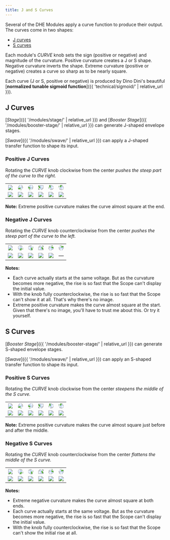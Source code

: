 ```yaml
---
title: J and S Curves
---
```


Several of the DHE Modules
apply a curve function
to produce their output.
The curves come in two shapes:

- [J curves](#j-curves)
- [S curves](#s-curves)

Each module's _CURVE_ knob
sets the sign (positive or negative)
and magnitude of the curvature.
Positive curvature creates a J or S shape.
Negative curvature inverts the shape.
Extreme curvature (positive or negative)
creates a curve
so sharp as to be nearly square.

Each curve (J or S, positive or negative)
is produced by
Dino Dini's beautiful
[**normalized tunable sigmoid function**]({{ 'technical/sigmoid/' | relative_url }}).

## J Curves
[_Stage_]({{ '/modules/stage/' | relative_url }})
and
[_Booster Stage_]({{ '/modules/booster-stage/' | relative_url }})
can generate J-shaped envelope stages.

[_Swave_]({{ '/modules/swave/' | relative_url }})
can apply a J-shaped transfer function
to shape its input.

### Positive J Curves

Rotating the _CURVE_ knob
clockwise from the center
_pushes the steep part of the curve to the right._

<table class="curves">
  <tr>
    <th>
      <svg xmlns="http://www.w3.org/2000/svg" xmlns:xlink="http://www.w3.org/1999/xlink" viewBox="0 0 12.7 12.7">
        <image width="100%" height="100%" x="0" y="0" xlink:href="knob.svg" />
      </svg>
    </th>
    <th>
      <svg xmlns="http://www.w3.org/2000/svg" xmlns:xlink="http://www.w3.org/1999/xlink" viewBox="0 0 12.7 12.7">
        <image width="100%" height="100%" x="0" y="0" xlink:href="knob.svg" transform="rotate(30 6.35 6.35)"/>
      </svg>
    </th>
    <th>
      <svg xmlns="http://www.w3.org/2000/svg" xmlns:xlink="http://www.w3.org/1999/xlink" viewBox="0 0 12.7 12.7">
        <image width="100%" height="100%" x="0" y="0" xlink:href="knob.svg" transform="rotate(60 6.35 6.35)"/>
      </svg>
    </th>
    <th>
      <svg xmlns="http://www.w3.org/2000/svg" xmlns:xlink="http://www.w3.org/1999/xlink" viewBox="0 0 12.7 12.7">
        <image width="100%" height="100%" x="0" y="0" xlink:href="knob.svg" transform="rotate(90 6.35 6.35)"/>
      </svg>
    </th>
    <th>
      <svg xmlns="http://www.w3.org/2000/svg" xmlns:xlink="http://www.w3.org/1999/xlink" viewBox="0 0 12.7 12.7">
        <image width="100%" height="100%" x="0" y="0" xlink:href="knob.svg" transform="rotate(120 6.35 6.35)"/>
      </svg>
    </th>
    <th>
      <svg xmlns="http://www.w3.org/2000/svg" xmlns:xlink="http://www.w3.org/1999/xlink" viewBox="0 0 12.7 12.7">
        <image width="100%" height="100%" x="0" y="0" xlink:href="knob.svg" transform="rotate(150 6.35 6.35)"/>
      </svg>
    </th>
  </tr>
  <tr>
    <td><img src="jr+0.png" /></td>
    <td><img src="jr+1.png" /></td>
    <td><img src="jr+2.png" /></td>
    <td><img src="jr+3.png" /></td>
    <td><img src="jr+4.png" /></td>
    <td><img src="jr+5.png" /></td>
  </tr>
</table>

**Note:**
Extreme positive curvature
makes the curve almost
square at the end.

### Negative J Curves

Rotating the _CURVE_ knob
counterclockwise from the center
_pushes the steep part of the curve to the left._

<table class="curves">
  <tr>
    <th>
      <svg xmlns="http://www.w3.org/2000/svg" xmlns:xlink="http://www.w3.org/1999/xlink" viewBox="0 0 12.7 12.7">
          <image width="100%" height="100%" x="0" y="0" xlink:href="knob.svg" />
      </svg>
    </th>
    <th>
      <svg xmlns="http://www.w3.org/2000/svg" xmlns:xlink="http://www.w3.org/1999/xlink" viewBox="0 0 12.7 12.7">
        <image width="100%" height="100%" x="0" y="0" xlink:href="knob.svg" transform="rotate(-30 6.35 6.35)"/>
      </svg>
    </th>
    <th>
      <svg xmlns="http://www.w3.org/2000/svg" xmlns:xlink="http://www.w3.org/1999/xlink" viewBox="0 0 12.7 12.7">
        <image width="100%" height="100%" x="0" y="0" xlink:href="knob.svg" transform="rotate(-60 6.35 6.35)"/>
      </svg>
    </th>
    <th>
      <svg xmlns="http://www.w3.org/2000/svg" xmlns:xlink="http://www.w3.org/1999/xlink" viewBox="0 0 12.7 12.7">
        <image width="100%" height="100%" x="0" y="0" xlink:href="knob.svg" transform="rotate(-90 6.35 6.35)"/>
      </svg>
    </th>
    <th>
      <svg xmlns="http://www.w3.org/2000/svg" xmlns:xlink="http://www.w3.org/1999/xlink" viewBox="0 0 12.7 12.7">
         <image width="100%" height="100%" x="0" y="0" xlink:href="knob.svg" transform="rotate(-120 6.35 6.35)"/>
       </svg>
    </th>
    <th>
      <svg xmlns="http://www.w3.org/2000/svg" xmlns:xlink="http://www.w3.org/1999/xlink" viewBox="0 0 12.7 12.7">
        <image width="100%" height="100%" x="0" y="0" xlink:href="knob.svg" transform="rotate(-150 6.35 6.35)"/>
      </svg>
    </th>
  </tr>
  <tr>
    <td><img src="jr+0.png" /></td>
    <td><img src="jr-1.png" /></td>
    <td><img src="jr-2.png" /></td>
    <td><img src="jr-3.png" /></td>
    <td><img src="jr-4.png" /></td>
    <td>—</td>
  </tr>
</table>

**Notes:**
- Each curve
    actually starts at the same voltage.
    But as the curvature becomes more negative,
    the rise is so fast that the Scope
    can't display the initial value.
- With the knob fully counterclockwise,
    the rise is so fast
    that the Scope can't show it at all.
    That's why there's no image.
- Extreme positive curvature
    makes the curve almost
    square at the start.
    Given that there's no image,
    you'll have to trust me
    about this.
    Or try it yourself.

## S Curves

[_Booster Stage_]({{ '/modules/booster-stage/' | relative_url }})
can generate S-shaped envelope stages.

[_Swave_]({{ '/modules/swave/' | relative_url }})
can apply an S-shaped transfer function
to shape its input.

### Positive S Curves

Rotating the _CURVE_ knob
clockwise from the center
_steepens the middle of the S curve._

<table class="curves">
  <tr>
    <th>
      <svg xmlns="http://www.w3.org/2000/svg" xmlns:xlink="http://www.w3.org/1999/xlink" viewBox="0 0 12.7 12.7">
        <image width="100%" height="100%" x="0" y="0" xlink:href="knob.svg" />
      </svg>
    </th>
    <th>
      <svg xmlns="http://www.w3.org/2000/svg" xmlns:xlink="http://www.w3.org/1999/xlink" viewBox="0 0 12.7 12.7">
        <image width="100%" height="100%" x="0" y="0" xlink:href="knob.svg" transform="rotate(30 6.35 6.35)"/>
      </svg>
    </th>
    <th>
      <svg xmlns="http://www.w3.org/2000/svg" xmlns:xlink="http://www.w3.org/1999/xlink" viewBox="0 0 12.7 12.7">
        <image width="100%" height="100%" x="0" y="0" xlink:href="knob.svg" transform="rotate(60 6.35 6.35)"/>
      </svg>
    </th>
    <th>
      <svg xmlns="http://www.w3.org/2000/svg" xmlns:xlink="http://www.w3.org/1999/xlink" viewBox="0 0 12.7 12.7">
        <image width="100%" height="100%" x="0" y="0" xlink:href="knob.svg" transform="rotate(90 6.35 6.35)"/>
      </svg>
    </th>
    <th>
      <svg xmlns="http://www.w3.org/2000/svg" xmlns:xlink="http://www.w3.org/1999/xlink" viewBox="0 0 12.7 12.7">
        <image width="100%" height="100%" x="0" y="0" xlink:href="knob.svg" transform="rotate(120 6.35 6.35)"/>
      </svg>
    </th>
    <th>
      <svg xmlns="http://www.w3.org/2000/svg" xmlns:xlink="http://www.w3.org/1999/xlink" viewBox="0 0 12.7 12.7">
        <image width="100%" height="100%" x="0" y="0" xlink:href="knob.svg" transform="rotate(150 6.35 6.35)"/>
      </svg>
    </th>
  </tr>
  <tr>
    <td><img src="sr+0.png" /></td>
    <td><img src="sr+1.png" /></td>
    <td><img src="sr+2.png" /></td>
    <td><img src="sr+3.png" /></td>
    <td><img src="sr+4.png" /></td>
    <td><img src="sr+5.png" /></td>
  </tr>
</table>

**Note:**
Extreme positive curvature
makes the curve almost
square just before and after the middle.

### Negative S Curves

Rotating the _CURVE_ knob
counterclockwise from the center
_flattens the middle of the S curve._

<table class="curves">
    <tr>
    <th>
      <svg xmlns="http://www.w3.org/2000/svg" xmlns:xlink="http://www.w3.org/1999/xlink" viewBox="0 0 12.7 12.7">
          <image width="100%" height="100%" x="0" y="0" xlink:href="knob.svg" />
      </svg>
    </th>
    <th>
      <svg xmlns="http://www.w3.org/2000/svg" xmlns:xlink="http://www.w3.org/1999/xlink" viewBox="0 0 12.7 12.7">
        <image width="100%" height="100%" x="0" y="0" xlink:href="knob.svg" transform="rotate(-30 6.35 6.35)"/>
      </svg>
    </th>
    <th>
      <svg xmlns="http://www.w3.org/2000/svg" xmlns:xlink="http://www.w3.org/1999/xlink" viewBox="0 0 12.7 12.7">
        <image width="100%" height="100%" x="0" y="0" xlink:href="knob.svg" transform="rotate(-60 6.35 6.35)"/>
      </svg>
    </th>
    <th>
      <svg xmlns="http://www.w3.org/2000/svg" xmlns:xlink="http://www.w3.org/1999/xlink" viewBox="0 0 12.7 12.7">
        <image width="100%" height="100%" x="0" y="0" xlink:href="knob.svg" transform="rotate(-90 6.35 6.35)"/>
      </svg>
    </th>
    <th>
      <svg xmlns="http://www.w3.org/2000/svg" xmlns:xlink="http://www.w3.org/1999/xlink" viewBox="0 0 12.7 12.7">
         <image width="100%" height="100%" x="0" y="0" xlink:href="knob.svg" transform="rotate(-120 6.35 6.35)"/>
       </svg>
    </th>
    <th>
      <svg xmlns="http://www.w3.org/2000/svg" xmlns:xlink="http://www.w3.org/1999/xlink" viewBox="0 0 12.7 12.7">
        <image width="100%" height="100%" x="0" y="0" xlink:href="knob.svg" transform="rotate(-150 6.35 6.35)"/>
      </svg>
    </th>
  </tr>
  <tr>
    <td><img src="sr+0.png" /></td>
    <td><img src="sr-1.png" /></td>
    <td><img src="sr-2.png" /></td>
    <td><img src="sr-3.png" /></td>
    <td><img src="sr-4.png" /></td>
    <td><img src="sr-5.png" /></td>
  </tr>
</table>

**Notes:**
- Extreme negative curvature
    makes the curve almost
    square at both ends.
- Each curve
    actually starts at the same voltage.
    But as the curvature becomes more negative,
    the rise is so fast that the Scope
    can't display the initial value.
- With the knob fully counterclockwise,
    the rise is so fast
    that the Scope can't show the initial rise at all.
